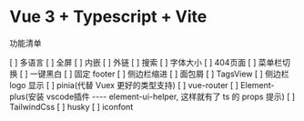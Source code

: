 <!--
 * @Author: your name
 * @Date: 2021-11-22 17:31:39
 * @LastEditTime: 2021-11-25 11:29:58
 * @LastEditors: jack-pearson
 * @Description: 打开koroFileHeader查看配置 进行设置: https://github.com/OBKoro1/koro1FileHeader/wiki/%E9%85%8D%E7%BD%AE
 * @FilePath: /yh-vue3-admin/README.md
-->

# Vue 3 + Typescript + Vite

功能清单

[ ] 多语言
[ ] 全屏
[ ] 内嵌
[ ] 外链
[ ] 搜索
[ ] 字体大小
[ ] 404页面
[ ] 菜单栏切换
[ ] 一键黑白
[ ] 固定 footer
[ ] 侧边栏缩进
[ ] 面包屑
[ ] TagsView
[ ] 侧边栏 logo 显示
[ ] pinia(代替 Vuex 更好的类型支持)
[ ] vue-router
[ ] Element-plus(安装 vscode插件 ---- element-ui-helper, 这样就有了 ts 的 props 提示)
[ ] TailwindCss
[ ] husky
[ ] iconfont

